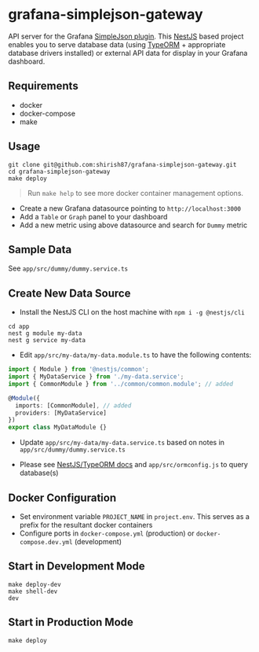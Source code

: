 
# grafana-simplejson-gateway

API server for the Grafana [SimpleJson plugin](https://grafana.com/plugins/grafana-simple-json-datasource). This [NestJS](https://nestjs.com/) based project enables you to serve database data (using [TypeORM](https://typeorm.io/) + appropriate database drivers installed) or external API data for display in your Grafana dashboard.


## Requirements

* docker
* docker-compose
* make


## Usage
```
git clone git@github.com:shirish87/grafana-simplejson-gateway.git
cd grafana-simplejson-gateway
make deploy
```
> Run `make help` to see more docker container management options.

* Create a new Grafana datasource pointing to `http://localhost:3000`
* Add a `Table` or `Graph` panel to your dashboard
* Add a new metric using above datasource and search for `Dummy` metric

## Sample Data
See `app/src/dummy/dummy.service.ts`


## Create New Data Source

* Install the NestJS CLI on the host machine with `npm i -g @nestjs/cli`

```
cd app
nest g module my-data
nest g service my-data
```

* Edit `app/src/my-data/my-data.module.ts` to have the following contents:

```ts
import { Module } from '@nestjs/common';
import { MyDataService } from './my-data.service';
import { CommonModule } from '../common/common.module'; // added

@Module({
  imports: [CommonModule], // added
  providers: [MyDataService]
})
export class MyDataModule {}
```

* Update `app/src/my-data/my-data.service.ts` based on notes in `app/src/dummy/dummy.service.ts`

* Please see [NestJS/TypeORM docs](https://docs.nestjs.com/techniques/database) and `app/src/ormconfig.js` to query database(s)


## Docker Configuration

* Set environment variable `PROJECT_NAME` in `project.env`. This serves as a prefix for the resultant docker containers
* Configure ports in `docker-compose.yml` (production) or `docker-compose.dev.yml` (development)


## Start in Development Mode
```
make deploy-dev
make shell-dev
dev
```


## Start in Production Mode
```
make deploy
```
